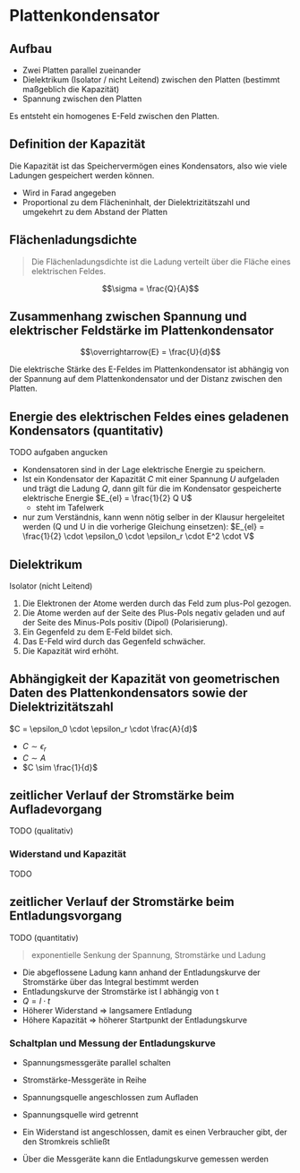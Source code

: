 # Plattenkondensator

## Aufbau

- Zwei Platten parallel zueinander
- Dielektrikum (Isolator / nicht Leitend) zwischen den Platten (bestimmt maßgeblich die Kapazität)
- Spannung zwischen den Platten

Es entsteht ein homogenes E-Feld zwischen den Platten.

## Definition der Kapazität

Die Kapazität ist das Speichervermögen eines Kondensators, also wie viele Ladungen gespeichert werden können.

- Wird in Farad angegeben
- Proportional zu dem Flächeninhalt, der Dielektrizitätszahl und umgekehrt zu dem Abstand der Platten

## Flächenladungsdichte

> Die Flächenladungsdichte ist die Ladung verteilt über die Fläche eines elektrischen Feldes.

$$\sigma = \frac{Q}{A}$$

## Zusammenhang zwischen Spannung und elektrischer Feldstärke im Plattenkondensator

$$\overrightarrow{E} = \frac{U}{d}$$

Die elektrische Stärke des E-Feldes im Plattenkondensator ist abhängig von der Spannung auf dem Plattenkondensator und der Distanz zwischen den Platten.

## Energie des elektrischen Feldes eines geladenen Kondensators (quantitativ)

TODO aufgaben angucken

- Kondensatoren sind in der Lage elektrische Energie zu speichern.
- Ist ein Kondensator der Kapazität $C$ mit einer Spannung $U$ aufgeladen und trägt die Ladung $Q$, dann gilt für die im Kondensator gespeicherte elektrische Energie $E_{el} = \frac{1}{2} Q U$
  - steht im Tafelwerk
- nur zum Verständnis, kann wenn nötig selber in der Klausur hergeleitet werden (Q und U in die vorherige Gleichung einsetzen): $E_{el} = \frac{1}{2} \cdot \epsilon_0 \cdot \epsilon_r \cdot E^2 \cdot V$

## Dielektrikum

Isolator (nicht Leitend)

1. Die Elektronen der Atome werden durch das Feld zum plus-Pol gezogen.
2. Die Atome werden auf der Seite des Plus-Pols negativ geladen und auf der Seite des Minus-Pols positiv (Dipol) (Polarisierung).
3. Ein Gegenfeld zu dem E-Feld bildet sich.
4. Das E-Feld wird durch das Gegenfeld schwächer.
5. Die Kapazität wird erhöht.

## Abhängigkeit der Kapazität von geometrischen Daten des Plattenkondensators sowie der Dielektrizitätszahl

$C = \epsilon_0 \cdot \epsilon_r \cdot \frac{A}{d}$

- $C \sim \epsilon_r$
- $C \sim A$
- $C \sim \frac{1}{d}$

## zeitlicher Verlauf der Stromstärke beim Aufladevorgang

TODO (qualitativ)

### Widerstand und Kapazität

TODO

## zeitlicher Verlauf der Stromstärke beim Entladungsvorgang

TODO (quantitativ)

> exponentielle Senkung der Spannung, Stromstärke und Ladung

- Die abgeflossene Ladung kann anhand der Entladungskurve der Stromstärke über das Integral bestimmt werden
- Entladungskurve der Stromstärke ist I abhängig von t
- $Q = I \cdot t$
- Höherer Widerstand => langsamere Entladung
- Höhere Kapazität => höherer Startpunkt der Entladungskurve

### Schaltplan und Messung der Entladungskurve

- Spannungsmessgeräte parallel schalten
- Stromstärke-Messgeräte in Reihe

- Spannungsquelle angeschlossen zum Aufladen
- Spannungsquelle wird getrennt
- Ein Widerstand ist angeschlossen, damit es einen Verbraucher gibt, der den Stromkreis schließt
- Über die Messgeräte kann die Entladungskurve gemessen werden
